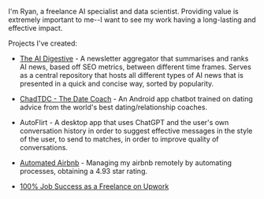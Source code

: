 I'm Ryan, a freelance AI specialist and data scientist. Providing value is extremely important to me--I want to see my work having a long-lasting and effective impact.

Projects I've created:

* [The AI Digestive](https://theaidigestive.com) - A newsletter aggregator that summarises and ranks AI news, based off SEO metrics, between different time frames. Serves as a central repository that hosts all different types of AI news that is presented in a quick and concise way, sorted by popularity. 

* [ChadTDC - The Date Coach](https://play.google.com/store/apps/details?id=com.automiserai.ChadTDC) - An Android app chatbot trained on dating advice from the world's best dating/relationship coaches.

* AutoFlirt - A desktop app that uses ChatGPT and the user's own conversation history in order to suggest effective messages in the style of the user, to send to matches, in order to improve quality of conversations.

* [Automated Airbnb](https://www.airbnb.co.uk/rooms/52876716?preview_for_ml=true&source_impression_id=p3_1698158287_L2UKK4xbb%2FTaEgVc) - Managing my airbnb remotely by automating processes, obtaining a  4.93 star rating.

* [100% Job Success as a Freelance on Upwork](https://www.upwork.com/freelancers/~01657a3e3e92683896?viewMode=1)


<!---
rypoll/rypoll is a ✨ special ✨ repository because its `README.md` (this file) appears on your GitHub profile.
You can click the Preview link to take a look at your changes.
--->

